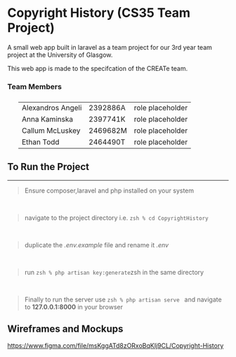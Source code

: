 # Copyright History (CS35 Team Project)
A small web app built in laravel as a team project for our 3rd year team project at the University of Glasgow.

This web app is made to the specifcation of the CREATe team.

### Team Members
<table style="margin: 25px 25px">
    <tr>
        <td>Alexandros Angeli</td>
        <td>2392886A</td>
        <td>role placeholder</td>
    </tr>
    <tr>
        <td>Anna Kaminska</td>
        <td>2397741K</td>
        <td>role placeholder</td>
    </tr>
    <tr>
        <td>Callum McLuskey</td>
        <td>2469682M</td>
        <td>role placeholder</td>
    </tr>
    <tr>
        <td>Ethan Todd</td>
        <td>2464490T</td>
        <td>role placeholder</td>
    </tr>
</table>

## To Run the Project
<hr>

> Ensure composer,laravel and php installed on your system
<br>

> navigate to the project directory i.e. ```zsh % cd CopyrightHistory ```
<br>

> duplicate the <i>.env.example</i> file and rename it <i>.env</i>
<br>

> run ```zsh % php artisan key:generate```zsh in the same directory
<br>

> Finally to run the server use ```zsh % php artisan serve ``` and navigate to <b>127.0.0.1:8000</b> in your browser


## Wireframes and Mockups

https://www.figma.com/file/msKggATd8zORxoBqKIj9CL/Copyright-History
